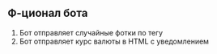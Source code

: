 Ф-ционал бота
------------

1. Бот отправляет случайные фотки по тегу
2. Бот отправляет курс валюты в HTML с уведомлением